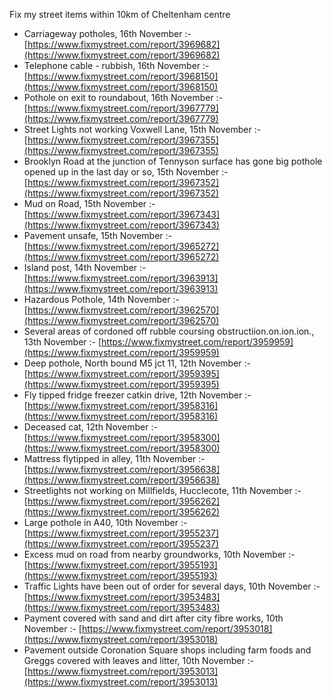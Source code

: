 Fix my street items within 10km of Cheltenham centre

<!-- fix_marker starts -->

- Carriageway potholes, 16th November :- [https://www.fixmystreet.com/report/3969682](https://www.fixmystreet.com/report/3969682)
- Telephone cable - rubbish, 16th November :- [https://www.fixmystreet.com/report/3968150](https://www.fixmystreet.com/report/3968150)
- Pothole on exit to roundabout, 16th November :- [https://www.fixmystreet.com/report/3967779](https://www.fixmystreet.com/report/3967779)
- Street Lights not working Voxwell Lane, 15th November :- [https://www.fixmystreet.com/report/3967355](https://www.fixmystreet.com/report/3967355)
- Brooklyn Road at the junction of Tennyson surface has gone big pothole opened up in the last day or so, 15th November :- [https://www.fixmystreet.com/report/3967352](https://www.fixmystreet.com/report/3967352)
- Mud on Road, 15th November :- [https://www.fixmystreet.com/report/3967343](https://www.fixmystreet.com/report/3967343)
- Pavement unsafe, 15th November :- [https://www.fixmystreet.com/report/3965272](https://www.fixmystreet.com/report/3965272)
- Island post, 14th November :- [https://www.fixmystreet.com/report/3963913](https://www.fixmystreet.com/report/3963913)
- Hazardous Pothole, 14th November :- [https://www.fixmystreet.com/report/3962570](https://www.fixmystreet.com/report/3962570)
- Several areas of cordoned off rubble coursing obstructiion.on.ion.ion., 13th November :- [https://www.fixmystreet.com/report/3959959](https://www.fixmystreet.com/report/3959959)
- Deep pothole, North bound M5 jct 11, 12th November :- [https://www.fixmystreet.com/report/3959395](https://www.fixmystreet.com/report/3959395)
- Fly tipped fridge freezer catkin drive, 12th November :- [https://www.fixmystreet.com/report/3958316](https://www.fixmystreet.com/report/3958316)
- Deceased cat, 12th November :- [https://www.fixmystreet.com/report/3958300](https://www.fixmystreet.com/report/3958300)
- Mattress flytipped in alley, 11th November :- [https://www.fixmystreet.com/report/3956638](https://www.fixmystreet.com/report/3956638)
- Streetlights not working on Millfields, Hucclecote, 11th November :- [https://www.fixmystreet.com/report/3956262](https://www.fixmystreet.com/report/3956262)
- Large pothole in A40, 10th November :- [https://www.fixmystreet.com/report/3955237](https://www.fixmystreet.com/report/3955237)
- Excess mud on road from nearby groundworks, 10th November :- [https://www.fixmystreet.com/report/3955193](https://www.fixmystreet.com/report/3955193)
- Traffic Lights have been out of order for several days, 10th November :- [https://www.fixmystreet.com/report/3953483](https://www.fixmystreet.com/report/3953483)
- Payment covered with sand and dirt after city fibre works, 10th November :- [https://www.fixmystreet.com/report/3953018](https://www.fixmystreet.com/report/3953018)
- Pavement outside Coronation Square shops including farm foods and Greggs covered with leaves and litter, 10th November :- [https://www.fixmystreet.com/report/3953013](https://www.fixmystreet.com/report/3953013)

<!-- fix_marker ends -->